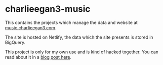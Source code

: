 # charlieegan3-music

This contains the projects which manage the data and website at
[music.charlieegan3.com](https://music.charlieegan3.com).

The site is hosted on Netlify, the data which the site presents is stored in
BigQuery.

This project is only for my own use and is kind of hacked together. You can
read about it in a [blog post
here](https://charlieegan3.com/blog/2018/11/20/how-i-learned-to-stop-worrying-and-build-my-own-lastfm).
